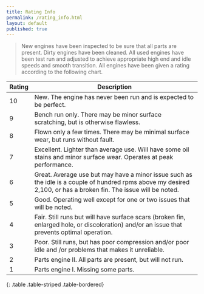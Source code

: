 ```yaml
---
title: Rating Info
permalink: /rating_info.html
layout: default
published: true
---
```



> New engines have been inspected to be sure that all parts are present.  Dirty engines have been cleaned.  All used engines have been test run and adjusted to achieve appropriate high end and idle speeds and smooth transition.  All engines have been given a rating according to the following chart.

 Rating    | Description
-----------|--------------
 10        | New.  The engine has never been run and is expected to be perfect.
 9         | Bench run only.  There may be minor surface scratching, but is otherwise flawless.
 8         | Flown only a few times.  There may be minimal surface wear, but runs without fault.
 7         | Excellent. Lighter than average use.  Will have some oil stains and minor surface wear. Operates at peak performance.
 6         | Great. Average use but may have a minor issue such as the idle is a couple of hundred rpms above my desired 2,100, or has a broken fin.  The issue will be noted. 
 5         | Good.  Operating well except for one or two issues that will be noted.
 4         | Fair.  Still runs but will have surface scars (broken fin, enlarged hole, or discoloration) and/or an issue that prevents optimal operation.  
 3         | Poor.  Still runs, but has poor compression and/or poor idle and /or problems that makes it unreliable.
 2         | Parts engine II.  All parts are present, but will not run.
 1         | Parts engine I.  Missing some parts.
{: .table .table-striped .table-bordered}
